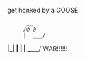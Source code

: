 get honked by a GOOSE

          __
         /@ @___
         |  ___/
|\_______|  |
|           |
 \__________/
WAR!!!!!!
